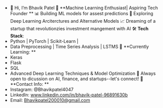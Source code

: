 - 👋 Hi, I’m Bhavik Patel
🚀 **Machine Learning Enthusiast| Aspiring Tech Founder **
📊 Building ML models for assest predictions
🤖 Exploring Deep Learning Arciterctures and Alternative Models
📈 Dreaming of a startup that revolutionzies investment mangement with AI
🛠️ **Tech Stack**:
- Python | PyTorch | Scikit-Learn |
- Data Preprocessing | Time Series Analysis | LSTMS
🧠 **Currently Learning: **
- Keras
- Flask
- SQL
- Advanced Deep Learning Techniques & Model Optimization
📩 Always open to dicussion on AI, finance, and startups--let's connect!
💬 **Contact Info: **
- Instagram: @Bhavikpatel4047
- LinkedIn: www.linkedin.com/in/bhavik-patel-96891630b
- Email: Bhavikpatel200010@gmail.com
  
<!---
BP1000/BP1000 is a ✨ special ✨ repository because its `README.md` (this file) appears on your GitHub profile.
You can click the Preview link to take a look at your changes.
--->
